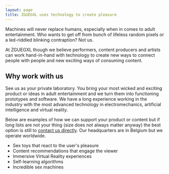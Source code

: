 ```yaml
---
layout: page
title: ZGUEGXL uses technology to create pleasure
---
```


Machines will never replace humans, especially when in comes to adult entertainment. Who wants to get off from bunch of lifeless random pixels or a led-riddled blinking contraption? Not us.

At ZGUEGXL though we believe performers, content producers and artists can work hand-in-hand with technology to create new ways to connect people with people and new exciting ways of consuming content.

## Why work with us
See us as your private laboratory. You bring your most wicked and exciting product or ideas in adult entertainment and we turn them into functioning prototypes and software. We have a long experience working in the industry with the most advanced technology in electromechanics, artificial intelligence and virtual reality.

Below are examples of how we can support your product or content but if long lists are not your thing (size does not always matter anyway) the best option is still to [contact us directly](mailto:ed@zguegxl.xyz). Our headquarters are in Belgium but we operate worldwide.

* Sex toys that react to the user's pleasure
* Content recommendations that engage the viewer
* Immersive Virtual Reality experiences
* Self-learning algorithms
* Incredible sex machines
